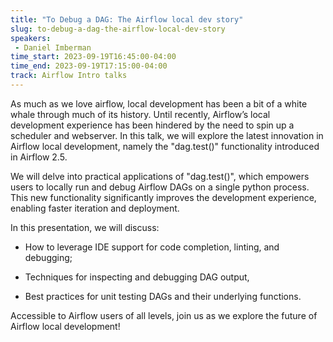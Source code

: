 ```yaml
---
title: "To Debug a DAG: The Airflow local dev story"
slug: to-debug-a-dag-the-airflow-local-dev-story
speakers:
 - Daniel Imberman
time_start: 2023-09-19T16:45:00-04:00
time_end: 2023-09-19T17:15:00-04:00
track: Airflow Intro talks
---
```


As much as we love airflow, local development has been a bit of a white whale through much of its history. Until recently, Airflow’s local development experience has been hindered by the need to spin up a scheduler and webserver. In this talk, we will explore the latest innovation in Airflow local development, namely the "dag.test()" functionality introduced in Airflow 2.5.
 
 
 
 We will delve into practical applications of "dag.test()", which empowers users to locally run and debug Airflow DAGs on a single python process. This new functionality significantly improves the development experience, enabling faster iteration and deployment.
 
 
 
 In this presentation, we will discuss:
 
 
 
 * How to leverage IDE support for code completion, linting, and debugging;
 
 * Techniques for inspecting and debugging DAG output,
 
 * Best practices for unit testing DAGs and their underlying functions.
 
 
 
 Accessible to Airflow users of all levels, join us as we explore the future of Airflow local development!